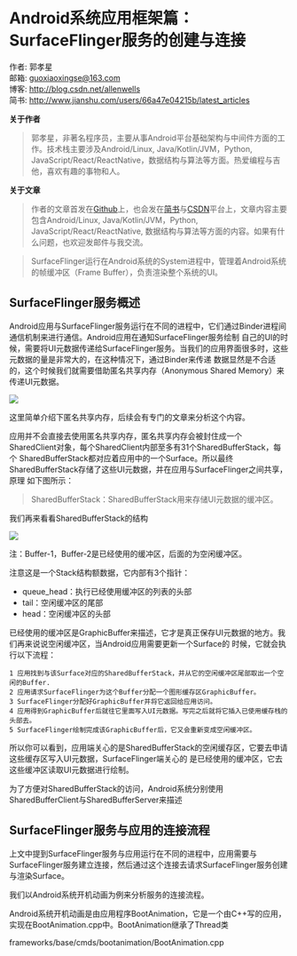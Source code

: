 # Android系统应用框架篇：SurfaceFlinger服务的创建与连接

作者: 郭孝星  
邮箱: guoxiaoxingse@163.com  
博客: http://blog.csdn.net/allenwells   
简书: http://www.jianshu.com/users/66a47e04215b/latest_articles  

**关于作者**

>郭孝星，非著名程序员，主要从事Android平台基础架构与中间件方面的工作。技术栈主要涉及Android/Linux, Java/Kotlin/JVM，Python, JavaScript/React/ReactNative，数据结构与算法等方面。热爱编程与吉他，喜欢有趣的事物和人。

**关于文章**

>作者的文章首发在[Github](https://github.com/guoxiaoxing)上，也会发在[简书](http://www.jianshu.com/users/66a47e04215b/latest_articles)与[CSDN](http://blog.csdn.net/allenwells)平台上，文章内容主要包含Android/Linux, Java/Kotlin/JVM，Python, JavaScript/React/ReactNative, 数据结构与算法等方面的内容。如果有什么问题，也欢迎发邮件与我交流。

>SurfaceFlinger运行在Android系统的System进程中，管理着Android系统的帧缓冲区（Frame Buffer），负责渲染整个系统的UI。

## SurfaceFlinger服务概述

Android应用与SurfaceFlinger服务运行在不同的进程中，它们通过Binder进程间通信机制来进行通信。Android应用在通知SurfaceFlinger服务绘制
自己的UI的时候，需要将UI元数据传递给SurfaceFlinger服务。当我们的应用界面很多时，这些元数据的量是非常大的，在这种情况下，通过Binder来传递
数据显然是不合适的，这个时候我们就需要借助匿名共享内存（Anonymous Shared Memory）来传递UI元数据。

<img src="https://github.com/guoxiaoxing/android-open-source-project-analysis/raw/master/art/app/view/05/surface_flinger_structure.png"/>

这里简单介绍下匿名共享内存，后续会有专门的文章来分析这个内容。

应用并不会直接去使用匿名共享内存，匿名共享内存会被封住成一个SharedClient对象，每个SharedClient内部至多有31个SharedBufferStack，每个
SharedBufferStack都对应着应用中的一个Surface。所以最终SharedBufferStack存储了这些UI元数据，并在应用与SurfaceFlinger之间共享，原理
如下图所示：

>SharedBufferStack：SharedBufferStack用来存储UI元数据的缓冲区。

我们再来看看SharedBufferStack的结构

<img src="https://github.com/guoxiaoxing/android-open-source-project-analysis/raw/master/art/app/view/05/shared_buffer_stack_structure.png"/>

注：Buffer-1，Buffer-2是已经使用的缓冲区，后面的为空闲缓冲区。

注意这是一个Stack结构额数据，它内部有3个指针：

- queue_head：执行已经使用缓冲区的列表的头部
- tail：空闲缓冲区的尾部
- head：空闲缓冲区的头部

已经使用的缓冲区是GraphicBuffer来描述，它才是真正保存UI元数据的地方。我们再来说说空闲缓冲区，当Android应用需要更新一个Surface的
时候，它就会执行以下流程：

```
1 应用找到与该Surface对应的SharedBufferStack，并从它的空闲缓冲区尾部取出一个空闲的Buffer.
2 应用请求SurfaceFlinger为这个Buffer分配一个图形缓存区GraphicBuffer。
3 SurfaceFlinger分配好GraphicBuffer并将它返回给应用访问。
4 应用得到GraphicBuffer后就往它里面写入UI元数据。写完之后就将它插入已使用缓存栈的头部去。
5 SurfaceFlinger绘制完成该GraphicBuffer后，它又会重新变成空闲缓冲区。
```

所以你可以看到，应用端关心的是SharedBufferStack的空闲缓存区，它要去申请这些缓存区写入UI元数据，SurfaceFlinger端关心的
是已经使用的缓冲区，它去这些缓冲区读取UI元数据进行绘制。

为了方便对SharedBufferStack的访问，Android系统分别使用SharedBufferClient与SharedBufferServer来描述

## SurfaceFlinger服务与应用的连接流程

上文中提到SurfaceFlinger服务与应用运行在不同的进程中，应用需要与SurfaceFlinger服务建立连接，然后通过这个连接去请求SurfaceFlinger服务创建与渲染Surface。

我们以Android系统开机动画为例来分析服务的连接流程。

Android系统开机动画是由应用程序BootAnimation，它是一个由C++写的应用，实现在BootAnimation.cpp中。BootAnimation继承了Thread类

frameworks/base/cmds/bootanimation/BootAnimation.cpp

